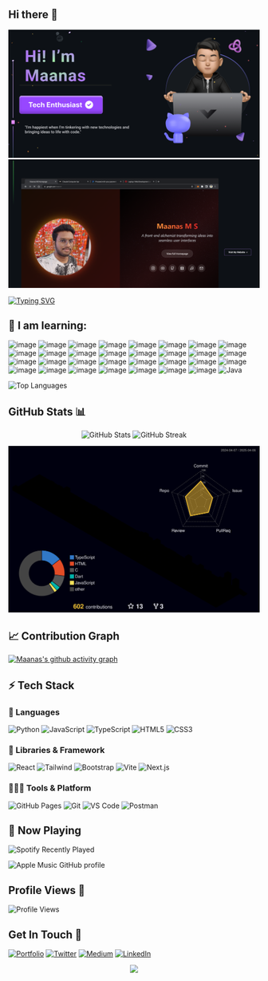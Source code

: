## Hi there :wave:
<img alt="png" src="assets/readme1.png"/>
<a href="https://maanasms.codes/"><img alt="png" src="assets/readme2.png" /></a>

[![Typing SVG](https://readme-typing-svg.demolab.com?font=Fira+Code&pause=1000&color=FF6C2F&random=false&width=435&lines=Enjoying+Life+%F0%9F%98%84;Building+Stuff+%F0%9F%92%BB;And+growing+everyday+%F0%9F%8C%85%F0%9F%8C%9E)](https://git.io/typing-svg)

## 🔭  I am learning:

![image](https://img.shields.io/badge/HTML5-E34F26?style=for-the-badge&logo=html5&logoColor=white)
![image](https://img.shields.io/badge/CSS3-1572B6?style=for-the-badge&logo=css3&logoColor=white)
![image](https://img.shields.io/badge/JavaScript-323330?style=for-the-badge&logo=javascript&logoColor=F7DF1E)
![image](https://img.shields.io/badge/Tailwind_CSS-38B2AC?style=for-the-badge&logo=tailwind-css&logoColor=white)
![image](https://img.shields.io/badge/React-20232A?style=for-the-badge&logo=react&logoColor=61DAFB)
![image](https://img.shields.io/badge/Vite-B73BFE?style=for-the-badge&logo=vite&logoColor=FFD62E)
![image](https://img.shields.io/badge/C-00599C?style=for-the-badge&logo=c&logoColor=white)
![image](https://img.shields.io/badge/Python-FFD43B?style=for-the-badge&logo=python&logoColor=black)
![image](https://img.shields.io/badge/TypeScript-007ACC?style=for-the-badge&logo=typescript&logoColor=white)
![image](https://img.shields.io/badge/prettier-1A2C34?style=for-the-badge&logo=prettier&logoColor=F7BA3E)
![image](https://img.shields.io/badge/Notion-000000?style=for-the-badge&logo=notion&logoColor=white)
![image](https://img.shields.io/badge/Obsidian-483699?style=for-the-badge&logo=Obsidian&logoColor=white)
![image](https://img.shields.io/badge/Fedora-51A2DA?style=for-the-badge&logo=fedora&logoColor=white)
![image](https://img.shields.io/badge/Linux-FCC624?style=for-the-badge&logo=linux&logoColor=black)
![image](		https://img.shields.io/badge/GitLab-330F63?style=for-the-badge&logo=gitlab&logoColor=white)
![image](	https://img.shields.io/badge/Deepnote-3793EF?style=for-the-badge&logo=Deepnote&logoColor=white)
![image](	https://img.shields.io/badge/GeeksforGeeks-298D46?style=for-the-badge&logo=geeksforgeeks&logoColor=white)
![image](	https://img.shields.io/badge/Hashnode-2962FF?style=for-the-badge&logo=hashnode&logoColor=white)
![image](	https://img.shields.io/badge/dev.to-0A0A0A?style=for-the-badge&logo=devdotto&logoColor=white)
![image](	https://img.shields.io/badge/Markdown-000000?style=for-the-badge&logo=markdown&logoColor=white)
![image](	https://img.shields.io/badge/Netlify-00C7B7?style=for-the-badge&logo=netlify&logoColor=white)
![image](		https://img.shields.io/badge/Vercel-000000?style=for-the-badge&logo=vercel&logoColor=white)
![image](		https://img.shields.io/badge/Pandas-2C2D72?style=for-the-badge&logo=pandas&logoColor=white)
![image](			https://img.shields.io/badge/Numpy-777BB4?style=for-the-badge&logo=numpy&logoColor=white)
![image](				https://img.shields.io/badge/Zsh-F15A24?style=for-the-badge&logo=Zsh&logoColor=white)
![image](					https://img.shields.io/badge/GNU%20Bash-4EAA25?style=for-the-badge&logo=GNU%20Bash&logoColor=white)
![image](	https://img.shields.io/badge/GIT-E44C30?style=for-the-badge&logo=git&logoColor=white)
![image](	https://img.shields.io/badge/powershell-5391FE?style=for-the-badge&logo=powershell&logoColor=white)
![image](https://img.shields.io/badge/Arc-1638FB?style=for-the-badge&logo=Arc&logoColor=white)
![image](https://img.shields.io/badge/Flutter-02569B?style=for-the-badge&logo=flutter&logoColor=white)
![image](	https://img.shields.io/badge/React_Native-20232A?style=for-the-badge&logo=react&logoColor=61DAFB)
![Java](https://img.shields.io/badge/java-%23ED8B00.svg?style=for-the-badge&logo=openjdk&logoColor=white)


![Top Languages](https://github-readme-stats.vercel.app/api/top-langs/?username=elementaryrock&layout=compact&theme=radical&hide_border=true&bg_color=0D1117&title_color=F85D7F&icon_color=F8D866&text_color=FFFFFF&hide=Jupyter%20Notebook&langs_count=8)

## GitHub Stats 📊

<div align="center">
  <img src="https://github-readme-stats.vercel.app/api?username=elementaryrock&show_icons=true&theme=radical&hide_border=true&bg_color=0D1117&title_color=F85D7F&icon_color=F8D866&text_color=FFFFFF&count_private=true" alt="GitHub Stats" />
  
  <img src="https://github-readme-streak-stats.herokuapp.com/?user=elementaryrock&theme=radical&hide_border=true&background=0D1117&ring=F85D7F&fire=F8D866&currStreakLabel=FFFFFF" alt="GitHub Streak" />
</div>

![](./profile-3d-contrib/profile-night-rainbow.svg)
## 📈 Contribution Graph
[![Maanas's github activity graph](https://github-readme-activity-graph.vercel.app/graph?username=elementaryrock&theme=tokyo-night&hide_border=true&bg_color=0D1117&line=F85D7F&point=F8D866&color=FFFFFF)](https://github.com/elementaryrock)

## ⚡ Tech Stack

### 🚀 Languages

![Python](https://img.shields.io/badge/Python-FFD43B?style=for-the-badge&logo=python&logoColor=306998)
![JavaScript](https://img.shields.io/badge/JavaScript-323330?style=for-the-badge&logo=javascript&logoColor=F7DF1E)
![TypeScript](https://img.shields.io/badge/TypeScript-007ACC?style=for-the-badge&logo=typescript&logoColor=white)
![HTML5](https://img.shields.io/badge/HTML5-E34F26?style=for-the-badge&logo=html5&logoColor=white)
![CSS3](https://img.shields.io/badge/CSS3-1572B6?style=for-the-badge&logo=css3&logoColor=white)

### 🧩 Libraries & Framework

![React](https://img.shields.io/badge/React-20232A?style=for-the-badge&logo=react&logoColor=61DAFB)
![Tailwind](https://img.shields.io/badge/Tailwind_CSS-092749?style=for-the-badge&logo=tailwindcss&logoColor=06B6D4&labelColor=000000)
![Bootstrap](https://img.shields.io/badge/Bootstrap-563D7C?style=for-the-badge&logo=bootstrap&logoColor=white)
![Vite](https://img.shields.io/badge/Vite-B73BFE?style=for-the-badge&logo=vite&logoColor=FFD62E)
![Next.js](https://img.shields.io/badge/next.js-000000?style=for-the-badge&logo=nextdotjs&logoColor=white)

### 🧑🏻‍💻 Tools & Platform

![GitHub Pages](https://img.shields.io/badge/GitHub_Pages-100000?style=for-the-badge&logo=github&logoColor=white)
![Git](https://img.shields.io/badge/Git-F05032?style=for-the-badge&logo=git&logoColor=white)
![VS Code](https://img.shields.io/badge/Visual_Studio_Code-0078D4?style=for-the-badge&logo=visual%20studio%20code&logoColor=white)
![Postman](https://img.shields.io/badge/Postman-FF6C37?style=for-the-badge&logo=Postman&logoColor=white)


## 🎵 Now Playing

![Spotify Recently Played](https://spotify-recently-played-readme.vercel.app/api?user=316x6innmikmiyiuqq5vic7glj54)

![Apple Music GitHub profile](https://music-profile.rayriffy.com/theme/dark.svg?uid=000339.a2138e7213de4bc2be28b3e851a6be67.1641)
## Profile Views 👀
![Profile Views](https://komarev.com/ghpvc/?username=elementaryrock&color=F85D7F&style=for-the-badge)

## Get In Touch 🤝

[![Portfolio](https://img.shields.io/badge/Portfolio-000000?style=for-the-badge&logo=About.me&logoColor=white)](https://maanasms.eu.org)
[![Twitter](https://img.shields.io/badge/Twitter-1DA1F2?style=for-the-badge&logo=twitter&logoColor=white)](https://twitter.com/maanasms)
[![Medium](https://img.shields.io/badge/Medium-12100E?style=for-the-badge&logo=medium&logoColor=white)](https://medium.com/@maanasms)
[![LinkedIn](https://img.shields.io/badge/LinkedIn-0077B5?style=for-the-badge&logo=linkedin&logoColor=white)](https://www.linkedin.com/in/maanasms)

<p align="center">
  <img src="https://capsule-render.vercel.app/api?type=waving&color=gradient&height=100&section=footer&animation=twinkling"/>
</p>

<!--
**elementaryrock/elementaryrock** is a ✨ _special_ ✨ repository because its `README.md` (this file) appears on your GitHub profile.

Here are some ideas to get you started:




- 👯 I’m looking to collaborate on ...
- 🤔 I’m looking for help with ...
- 💬 Ask me about ...
- 📫 How to reach me: ...
- 😄 Pronouns: ...
- ⚡ Fun fact: ...
-->
